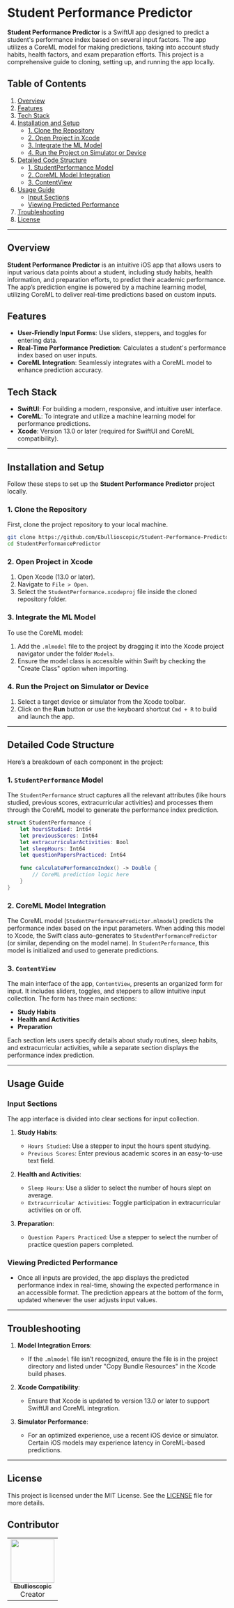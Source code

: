 # Student Performance Predictor

**Student Performance Predictor** is a SwiftUI app designed to predict a student's performance index based on several input factors. The app utilizes a CoreML model for making predictions, taking into account study habits, health factors, and exam preparation efforts. This project is a comprehensive guide to cloning, setting up, and running the app locally.

## Table of Contents

1. [Overview](#overview)
2. [Features](#features)
3. [Tech Stack](#tech-stack)
4. [Installation and Setup](#installation-and-setup)
   - [1. Clone the Repository](#1-clone-the-repository)
   - [2. Open Project in Xcode](#2-open-project-in-xcode)
   - [3. Integrate the ML Model](#3-integrate-the-ml-model)
   - [4. Run the Project on Simulator or Device](#4-run-the-project-on-simulator-or-device)
5. [Detailed Code Structure](#detailed-code-structure)
   - [1. StudentPerformance Model](#1-studentperformance-model)
   - [2. CoreML Model Integration](#2-coreml-model-integration)
   - [3. ContentView](#3-contentview)
6. [Usage Guide](#usage-guide)
   - [Input Sections](#input-sections)
   - [Viewing Predicted Performance](#viewing-predicted-performance)
7. [Troubleshooting](#troubleshooting)
8. [License](#license)

---

## Overview

**Student Performance Predictor** is an intuitive iOS app that allows users to input various data points about a student, including study habits, health information, and preparation efforts, to predict their academic performance. The app’s prediction engine is powered by a machine learning model, utilizing CoreML to deliver real-time predictions based on custom inputs.

## Features

- **User-Friendly Input Forms**: Use sliders, steppers, and toggles for entering data.
- **Real-Time Performance Prediction**: Calculates a student's performance index based on user inputs.
- **CoreML Integration**: Seamlessly integrates with a CoreML model to enhance prediction accuracy.

## Tech Stack

- **SwiftUI**: For building a modern, responsive, and intuitive user interface.
- **CoreML**: To integrate and utilize a machine learning model for performance predictions.
- **Xcode**: Version 13.0 or later (required for SwiftUI and CoreML compatibility).

---

## Installation and Setup

Follow these steps to set up the **Student Performance Predictor** project locally.

### 1. Clone the Repository

First, clone the project repository to your local machine.

```bash
git clone https://github.com/Ebullioscopic/Student-Performance-Predictor.git
cd StudentPerformancePredictor
```

### 2. Open Project in Xcode

1. Open Xcode (13.0 or later).
2. Navigate to `File > Open`.
3. Select the `StudentPerformance.xcodeproj` file inside the cloned repository folder.

### 3. Integrate the ML Model

To use the CoreML model:
1. Add the `.mlmodel` file to the project by dragging it into the Xcode project navigator under the folder `Models`.
2. Ensure the model class is accessible within Swift by checking the "Create Class" option when importing.

### 4. Run the Project on Simulator or Device

1. Select a target device or simulator from the Xcode toolbar.
2. Click on the **Run** button or use the keyboard shortcut `Cmd + R` to build and launch the app.

---

## Detailed Code Structure

Here’s a breakdown of each component in the project:

### 1. `StudentPerformance` Model

The `StudentPerformance` struct captures all the relevant attributes (like hours studied, previous scores, extracurricular activities) and processes them through the CoreML model to generate the performance index prediction.

```swift
struct StudentPerformance {
    let hoursStudied: Int64
    let previousScores: Int64
    let extracurricularActivities: Bool
    let sleepHours: Int64
    let questionPapersPracticed: Int64
    
    func calculatePerformanceIndex() -> Double {
        // CoreML prediction logic here
    }
}
```

### 2. CoreML Model Integration

The CoreML model (`StudentPerformancePredictor.mlmodel`) predicts the performance index based on the input parameters. When adding this model to Xcode, the Swift class auto-generates to `StudentPerformancePredictor` (or similar, depending on the model name). In `StudentPerformance`, this model is initialized and used to generate predictions.

### 3. `ContentView`

The main interface of the app, `ContentView`, presents an organized form for input. It includes sliders, toggles, and steppers to allow intuitive input collection. The form has three main sections:

- **Study Habits**
- **Health and Activities**
- **Preparation**

Each section lets users specify details about study routines, sleep habits, and extracurricular activities, while a separate section displays the performance index prediction.

---

## Usage Guide

### Input Sections

The app interface is divided into clear sections for input collection.

1. **Study Habits**:
   - `Hours Studied`: Use a stepper to input the hours spent studying.
   - `Previous Scores`: Enter previous academic scores in an easy-to-use text field.
  
2. **Health and Activities**:
   - `Sleep Hours`: Use a slider to select the number of hours slept on average.
   - `Extracurricular Activities`: Toggle participation in extracurricular activities on or off.

3. **Preparation**:
   - `Question Papers Practiced`: Use a stepper to select the number of practice question papers completed.

### Viewing Predicted Performance

- Once all inputs are provided, the app displays the predicted performance index in real-time, showing the expected performance in an accessible format. The prediction appears at the bottom of the form, updated whenever the user adjusts input values.

---

## Troubleshooting

1. **Model Integration Errors**:
   - If the `.mlmodel` file isn’t recognized, ensure the file is in the project directory and listed under "Copy Bundle Resources" in the Xcode build phases.
   
2. **Xcode Compatibility**:
   - Ensure that Xcode is updated to version 13.0 or later to support SwiftUI and CoreML integration.

3. **Simulator Performance**:
   - For an optimized experience, use a recent iOS device or simulator. Certain iOS models may experience latency in CoreML-based predictions.

---

## License

This project is licensed under the MIT License. See the [LICENSE](LICENSE) file for more details.

## Contributor

<table>
  <tr>
    <td align="center"><a href="https://github.com/Ebullioscopic"><img src="https://github.com/Ebullioscopic.png" width="100px;" alt=""/><br /><sub><b>Ebullioscopic</b></sub></a><br />Creator</td>
  </tr>
</table>